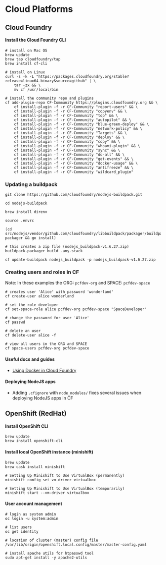 # Cloud Platforms

## Cloud Foundry

#### Install the Cloud Foundry CLI

```
# install on Mac OS
brew update
brew tap cloudfoundry/tap
brew install cf-cli

# install on Linux
curl -s -k -L "https://packages.cloudfoundry.org/stable?release=linux64-binary&source=github" | \
    tar -zx && \
    mv cf /usr/local/bin
    
# install the community repo and plugins
cf add-plugin-repo CF-Community https://plugins.cloudfoundry.org && \
    cf install-plugin -f -r CF-Community "report-users" && \
    cf install-plugin -f -r CF-Community "copyenv" && \
    cf install-plugin -f -r CF-Community "top" && \
    cf install-plugin -f -r CF-Community "autopilot" && \
    cf install-plugin -f -r CF-Community "blue-green-deploy" && \
    cf install-plugin -f -r CF-Community "network-policy" && \
    cf install-plugin -f -r CF-Community "Targets" && \
    cf install-plugin -f -r CF-Community "deploy" && \
    cf install-plugin -f -r CF-Community "copy" && \
    cf install-plugin -f -r CF-Community "whoami-plugin" && \
    cf install-plugin -f -r CF-Community "sync" && \
    cf install-plugin -f -r CF-Community "do-all" && \
    cf install-plugin -f -r CF-Community "get-events" && \
    cf install-plugin -f -r CF-Community "docker-usage" && \
    cf install-plugin -f -r CF-Community "antifreeze" && \
    cf install-plugin -f -r CF-Community "wildcard_plugin"
```

### Updating a buildpack

```
git clone https://github.com/cloudfoundry/nodejs-buildpack.git

cd nodejs-buildpack

brew install direnv

source .envrc

(cd src/nodejs/vendor/github.com/cloudfoundry/libbuildpack/packager/buildpack-packager && go install)

# this creates a zip file (nodejs_buildpack-v1.6.27.zip)
buildpack-packager build -any-stack

cf update-buildpack nodejs_buildpack -p nodejs_buildpack-v1.6.27.zip
```

### Creating users and roles in CF

Note: In these examples the ORG: `pcfdev-org` and SPACE: `pcfdev-space`

```
# creates user 'Alice' with password 'wonderland'
cf create-user alice wonderland
 
# set the role developer 
cf set-space-role alice pcfdev-org pcfdev-space "SpaceDeveloper"

# change the password for user 'Alice'
cf passwd

# delete an user
cf delete-user alice -f

# view all users in the ORG and SPACE
cf space-users pcfdev-org pcfdev-space
```

#### Useful docs and guides

- [Using Docker in Cloud Foundry](https://docs.cloudfoundry.org/adminguide/docker.html)

#### Deploying NodeJS apps

* Adding `.cfignore` with `node_modules/` fixes several issues when deploying NodeJS apps in CF




## OpenShift (RedHat)

#### Install OpenShift CLI

```
brew update
brew install openshift-cli
```

#### Install local OpenShift instance (minishift)

```
brew update
brew cask install minishift

# Setting Up Minishift to Use VirtualBox (permanently)
minishift config set vm-driver virtualbox

# Setting Up Minishift to Use VirtualBox (temporarily)
minishift start --vm-driver virtualbox
```

#### User account management

```
# login as system admin
oc login -u system:admin

# list users
oc get identity

# location of cluster (master) config file
/var/lib/origin/openshift.local.config/master/master-config.yaml

# install apache utils for htpasswd tool
sudo apt-get install -y apache2-utils
```
